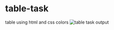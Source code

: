 # table-task
 table using html and css colors
![table task output](https://github.com/krupesh788/table-task/assets/71176180/86ad6399-73b4-4ece-be87-2e616df21828)
